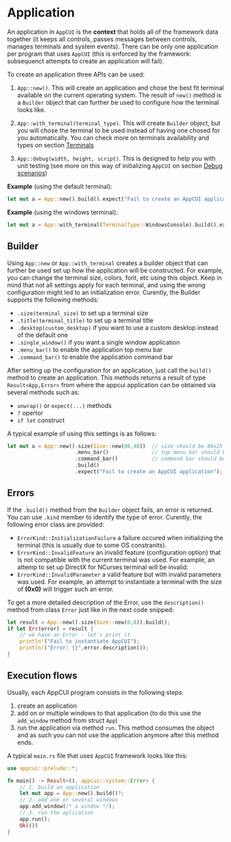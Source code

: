 # Application

An application in `AppCUI` is the **context** that holds all of the framework data together (it keeps all controls, passes messages between controls, manages terminals and system events). There can be only one application per program that uses `AppCUI` (this is enforced by the framework: subsequenct attempts to create an application will fail).

To create an application three APIs can be used:
1. `App::new()`. This will create an application and chose the best fit terminal available on the current operating system. The result of `new()` method is a `Builder` object that can further be used to configure how the terminal looks like.

2. `App::with_terminal(terminal_type)`. This will create `Builder` object, but you will chose the terminal to be used instead of having one chosed for you automatically. You can check more on terminals availability and types on section [Terminals](terminals.md)

3. `App::debug(width, height, script)`. This is designed to help you with unit testing (see more on this way of initializing `AppCUI` on section [Debug scenarios](debug_scenarious.md)) 

**Example** (using the default terminal):
```rs
let mut a = App::new().build().expect("Fail to create an AppCUI application");
```

**Example** (using the windows terminal):
```rs
let mut a = App::with_terminal(TerminalType::WindowsConsole).build().expect("Fail to create an AppCUI application with WindowsConsole terminal");
```

## Builder

Using `App::new` or `App::with_terminal` creates a builder object that can further be used set up how the application will be constructed. For example, you can change the terminal size, colors, font, etc using this object. Keep in mind that not all settings apply for each terminal, and using the wrong configuration might led to an initialization error. Curently, the Builder supports the following methods:
* `.size(terminal_size)` to set up a terminal size
* `.title(terminal_title)` to set up a terminal title
* `.desktop(custom_desktop)` if you want to use a custom desktop instead of the default one
* `.single_window()` if you want a single window application
* `.menu_bar()` to enable the application top menu bar
* `.command_bar()` to enable the application command bar

After setting up the configuration for an application, just call the `build()` method to create an application. This methods returns a result of type `Result<App,Error>` from where the appcui application can be obtained via several methods such as:
* `unwrap()` or `expect(...)` methods
* `?` opertor
* `if let` construct

A typical example of using this settings is as follows:
```rs
let mut a = App::new().size(Size::new(80,40))  // size should be 80x25 chars
                      .menu_bar()              // top menu bar should be enabled
                      .command_bar()           // command bar should be enabled
                      .build()
                      .expect("Fail to create an AppCUI application");
```

## Errors

If the `.build()` method from the `Builder` object fails, an error is returned. You can use `.kind` member to identify the type of error. Curently, the following error class are provided:
* `ErrorKind::InitializationFailure` a failure occured when initializing the terminal (this is usually due to some OS constranits). 
* `ErrorKind::InvalidFeature` an invalid feature (configuration option) that is not compatible with the current terminal was used. For example, an attemp to set up DirectX for NCurses terminal will be invalid.
* `ErrorKind::InvalidParameter` a valid feature but with invalid parameters was used. For example, an attempt to instantiate a terminal with the size of **(0x0)** will trigger such an error.

To get a more detailed description of the Error, use the `description()` method from class `Error` just like in the next code snipped:
```rs
let result = App::new().size(Size::new(0,0)).build();
if let Err(error) = result {
    // we have an Error - let's print it
    println!("Fail to instantiate AppCUI");
    println!("Error: {}",error.description());
}
```

## Execution flows

Usually, each AppCUI program consists in the following steps:
1. create an application
2. add on or multiple windows to that application (to do this use the `add_window` method from struct `App`)
3. run the application via method `run`. This method consumes the object and as such you can not use the application anymore after this method ends.

A typical `main.rs` file that uses `AppCUI` framework looks like this:
```rs
use appcui::prelude::*;

fn main() -> Result<(), appcui::system::Error> {
    // 1. build an application
    let mut app = App::new().build()?;
    // 2. add one or several windows
    app.add_window(/* a window */);
    // 3. run the aplication
    app.run();
    Ok(())
}
```